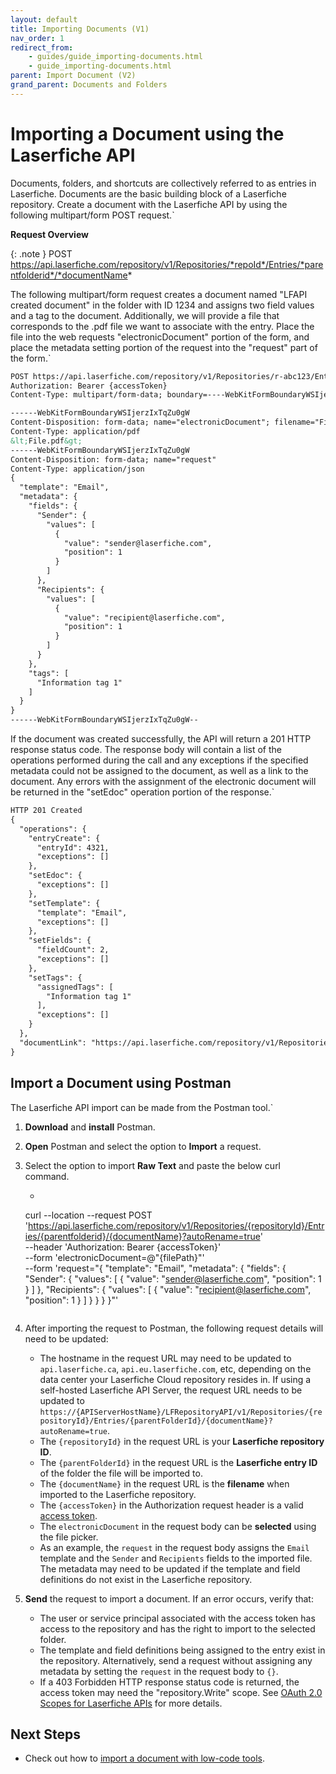 ```yaml
---
layout: default
title: Importing Documents (V1)
nav_order: 1
redirect_from:
    - guides/guide_importing-documents.html
    - guide_importing-documents.html
parent: Import Document (V2)
grand_parent: Documents and Folders
---
```

<!--Copyright (c) Laserfiche.
Licensed under the MIT License. See LICENSE in the project root for license information.-->

# Importing a Document using the Laserfiche API

Documents, folders, and shortcuts are collectively referred to as entries in Laserfiche. Documents are the basic building block of a Laserfiche repository. Create a document with the Laserfiche API by using the following multipart/form POST request.`

**Request Overview**

{: .note }
POST https://api.laserfiche.com/repository/v1/Repositories/*repoId*/Entries/*parentfolderid*/*documentName*

The following multipart/form request creates a document named "LFAPI created document" in the folder with ID 1234 and assigns two field values and a tag to the document. Additionally, we will provide a file that corresponds to the .pdf file we want to associate with the entry. Place the file into the web requests "electronicDocument" portion of the form, and place the metadata setting portion of the request into the "request" part of the form.`

```xml
POST https://api.laserfiche.com/repository/v1/Repositories/r-abc123/Entries/1234/lfapi%20created%20doc?autoRename=true
Authorization: Bearer {accessToken}
Content-Type: multipart/form-data; boundary=----WebKitFormBoundaryWSIjerzIxTqZu0gW

------WebKitFormBoundaryWSIjerzIxTqZu0gW
Content-Disposition: form-data; name="electronicDocument"; filename="File.pdf"
Content-Type: application/pdf
&lt;File.pdf&gt;
------WebKitFormBoundaryWSIjerzIxTqZu0gW
Content-Disposition: form-data; name="request"
Content-Type: application/json
{
  "template": "Email",
  "metadata": {
    "fields": {
      "Sender": {
        "values": [
          {
            "value": "sender@laserfiche.com",
            "position": 1
          }
        ]
      },
      "Recipients": {
        "values": [
          {
            "value": "recipient@laserfiche.com",
            "position": 1
          }
        ]
      }
    },
    "tags": [
      "Information tag 1"
    ]
  }
}
------WebKitFormBoundaryWSIjerzIxTqZu0gW--
```

If the document was created successfully, the API will return a 201 HTTP response status code. The response body will contain a list of the operations performed during the call and any exceptions if the specified metadata could not be assigned to the document, as well as a link to the document. Any errors with the assignment of the electronic document will be returned in the "setEdoc" operation portion of the response.`

```xml
HTTP 201 Created
{
  "operations": {
    "entryCreate": {
      "entryId": 4321,
      "exceptions": []
    },
    "setEdoc": {
      "exceptions": []
    },
    "setTemplate": {
      "template": "Email",
      "exceptions": []
    },
    "setFields": {
      "fieldCount": 2,
      "exceptions": []
    },
    "setTags": {
      "assignedTags": [
        "Information tag 1"
      ],
      "exceptions": []
    }
  },
  "documentLink": "https://api.laserfiche.com/repository/v1/Repositories/r-abc123/Entries/4321"
}
```

## Import a Document using Postman

The Laserfiche API import can be made from the Postman tool.`
1. **Download** and **install** Postman.
1. **Open** Postman and select the option to **Import** a request.
1. Select the option to import **Raw Text** and paste the below curl command.

    - ```xml
    curl --location --request POST 'https://api.laserfiche.com/repository/v1/Repositories/{repositoryId}/Entries/{parentfolderid}/{documentName}?autoRename=true' \
    --header 'Authorization: Bearer {accessToken}' \
    --form 'electronicDocument=@"{filePath}"' \
    --form 'request="{
    \"template\": \"Email\",
    \"metadata\": {
        \"fields\": {
        \"Sender\": {
            \"values\": [
            {
                \"value\": \"sender@laserfiche.com\",
                \"position\": 1
            }
            ]
        },
        \"Recipients\": {
            \"values\": [
            {
                \"value\": \"recipient@laserfiche.com\",
                \"position\": 1
            }
            ]
        }
        }
    }
    }"'
    ```

1. After importing the request to Postman, the following request details will need to be updated:
    - The hostname in the request URL may need to be updated to `api.laserfiche.ca`, `api.eu.laserfiche.com`, etc, depending on the data center your Laserfiche Cloud repository resides in. If using a self-hosted Laserfiche API Server, the request URL needs to be updated to `https://{APIServerHostName}/LFRepositoryAPI/v1/Repositories/{repositoryId}/Entries/{parentFolderId}/{documentName}?autoRename=true`.
    - The `{repositoryId}` in the request URL is your **Laserfiche repository ID**.
    - The `{parentFolderId}` in the request URL is the **Laserfiche entry ID** of the folder the file will be imported to.
    - The `{documentName}` in the request URL is the **filename** when imported to the Laserfiche repository.
    - The `{accessToken}` in the Authorization request header is a valid [access token](../guide_authenticating-to-the-laserfiche-api).
    - The `electronicDocument` in the request body can be **selected** using the file picker.
    - As an example, the `request` in the request body assigns the `Email` template and the `Sender` and `Recipients` fields to the imported file. The metadata may need to be updated if the template and field definitions do not exist in the Laserfiche repository.
1. **Send** the request to import a document. If an error occurs, verify that:
    - The user or service principal associated with the access token has access to the repository and has the right to import to the selected folder.
    - The template and field definitions being assigned to the entry exist in the repository. Alternatively, send a request without assigning any metadata by setting the `request` in the request body to `{}`.
    - If a 403 Forbidden HTTP response status code is returned, the access token may need the "repository.Write" scope. See [OAuth 2.0 Scopes for Laserfiche APIs](../guide_oauth_2.0_scopes) for more details.

## Next Steps
- Check out how to [import a document with low-code tools](../guide_low-code-tools).